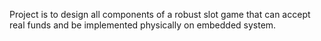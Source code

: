 Project is to design all components of a robust slot game that can accept real funds and be implemented physically on embedded system.